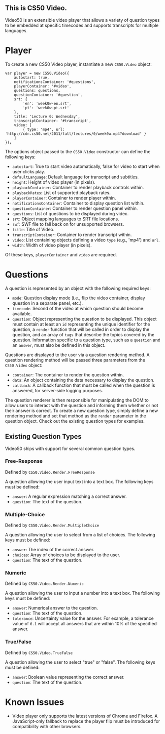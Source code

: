 This is CS50 Video.
---

Video50 is an extensible video player that allows a variety of question types to be embedded at specific timecodes and supports transcripts for multiple languages.

# Player

To create a new CS50 Video player, instantiate a new `CS50.Video` object:

    var player = new CS50.Video({
        autostart: true,
        notificationsContainer: '#questions',
        playerContainer: '#video',
        questions: questions,
        questionContainer: '#question',
        srt: {
            'en': 'week0w-en.srt',
            'pt': 'week0w-pt.srt'
        },
        title: 'Lecture 0: Wednesday',
        transcriptContainer: '#transcript',
        video: [
            { type: 'mp4', url: 'http://cdn.cs50.net/2011/fall/lectures/0/week0w.mp4?download' }
        ]
    });

The options object passed to the `CS50.Video` constructor can define the following keys:

* `autostart`: True to start video automatically, false for video to start when user clicks play.
* `defaultLanguage`: Default language for transcript and subtitles.
* `height`: Height of video player (in pixels).
* `playbackContainer`: Container to render playback controls within.
* `playbackRates`: List of supported playback rates.
* `playerContainer`: Container to render player within.
* `notificationsContainer`: Container to display question list within.
* `questionContainer`: Container to render question panel within.
* `questions`: List of questions to be displayed during video.
* `srt`: Object mapping languages to SRT file locations.
* `swf`: SWF file to fall back on for unsupported browsers.
* `title`: Title of Video.
* `transcriptContainer`: Container to render transcript within.
* `video`: List containing objects defining a video `type` (e.g., 'mp4') and `url`.
* `width`: Width of video player (in pixels).

Of these keys, `playerContainer` and `video` are required.

# Questions

A question is represented by an object with the following required keys:

* `mode`: Question display mode (i.e., flip the video container, display question in a separate panel, etc.).
* `timecode`: Second of the video at which question should become available.
* `question`: Object representing the question to be displayed. This object must contain at least an `id` representing the unique identifier for the question, a `render` function that will be called in order to display the question, and an array of `tags` that describe the topics covered by the question. Information specific to a question type, such as a `question` and an `answer`, must also be defined in this object.

Questions are displayed to the user via a question rendering method. A question rendering method will be passed three parameters from the `CS50.Video` object:

* `container`: The container to render the question within.
* `data`: An object containing the data necessary to display the question.
* `callback`: A callback function that must be called when the question is answered, for server-side logging purposes.

The question renderer is then responsible for manipulating the DOM to allow users to interact with the question and informing them whether or not their answer is correct. To create a new question type, simply define a new rendering method and set that method as the `render` parameter in the question object. Check out the existing question types for examples.

## Existing Question Types

Video50 ships with support for several common question types.

### Free-Response

Defined by `CS50.Video.Render.FreeResponse`

A question allowing the user input text into a text box. The following keys must be defined:

* `answer`: A regular expression matching a correct answer.
* `question`: The text of the question.

### Multiple-Choice

Defined by `CS50.Video.Render.MultipleChoice`

A question allowing the user to select from a list of choices. The following keys must be defined:

* `answer`: The index of the correct answer.
* `choices`: Array of choices to be displayed to the user.
* `question`: The text of the question.

### Numeric

Defined by `CS50.Video.Render.Numeric`

A question allowing the user to input a number into a text box. The following keys must be defined:

* `answer`: Numerical answer to the question.
* `question`: The text of the question.
* `tolerance`: Uncertainty value for the answer. For example, a tolerance value of `0.1` will accept all answers that are within 10% of the specified answer.

### True/False

Defined by `CS50.Video.TrueFalse`

A question allowing the user to select "true" or "false". The following keys must be defined:

* `answer`: Boolean value representing the correct answer.
* `question`: The text of the question.

# Known Issues

* Video player only supports the latest versions of Chrome and Firefox. A JavaScript-only fallback to replace the player flip must be introduced for compatibility with other browsers.
